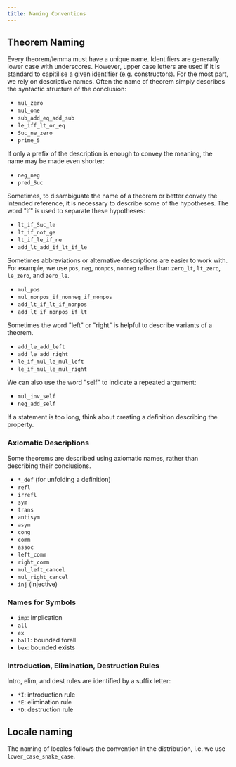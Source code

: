```yaml
---
title: Naming Conventions
---
```


## Theorem Naming
Every theorem/lemma must have a unique name.
Identifiers are generally lower case with underscores.
However, upper case letters are used if it is standard to capitilise a given identifier (e.g. constructors). 
For the most part, we rely on descriptive names.
Often the name of theorem simply describes the syntactic structure of the conclusion:

- `mul_zero`
- `mul_one`
- `sub_add_eq_add_sub`
- `le_iff_lt_or_eq`
- `Suc_ne_zero`
- `prime_5`

If only a prefix of the description is enough to convey the meaning,
the name may be made even shorter:

- `neg_neg`
- `pred_Suc`

Sometimes, to disambiguate the name of a theorem or better convey the
intended reference, it is necessary to describe some of the
hypotheses. The word "if" is used to separate these hypotheses:

- `lt_if_Suc_le`
- `lt_if_not_ge`
- `lt_if_le_if_ne`
- `add_lt_add_if_lt_if_le`

Sometimes abbreviations or alternative descriptions are easier to work with.
For example, we use `pos`, `neg`, `nonpos`, `nonneg` rather than
`zero_lt`, `lt_zero`, `le_zero`, and `zero_le`.

- `mul_pos`
- `mul_nonpos_if_nonneg_if_nonpos`
- `add_lt_if_lt_if_nonpos`
- `add_lt_if_nonpos_if_lt`

Sometimes the word "left" or "right" is helpful to describe variants
of a theorem.

- `add_le_add_left`
- `add_le_add_right`
- `le_if_mul_le_mul_left`
- `le_if_mul_le_mul_right`

We can also use the word "self" to indicate a repeated argument:

- `mul_inv_self`
- `neg_add_self`

If a statement is too long, think about creating a definition describing the property.

### Axiomatic Descriptions

Some theorems are described using axiomatic names, rather than
describing their conclusions.

- `*_def`  (for unfolding a definition)
- `refl`
- `irrefl`
- `sym`
- `trans`
- `antisym`
- `asym`
- `cong`
- `comm`
- `assoc`
- `left_comm`
- `right_comm`
- `mul_left_cancel`
- `mul_right_cancel`
- `inj`  (injective)

### Names for Symbols

- `imp`: implication
- `all`
- `ex`
- `ball`: bounded forall
- `bex`: bounded exists

### Introduction, Elimination, Destruction Rules

Intro, elim, and dest rules are identified by a suffix letter:
- `*I`: introduction rule
- `*E`: elimination rule
- `*D`: destruction rule

## Locale naming
The naming of locales follows the convention in the distribution, i.e. we use `lower_case_snake_case`.
